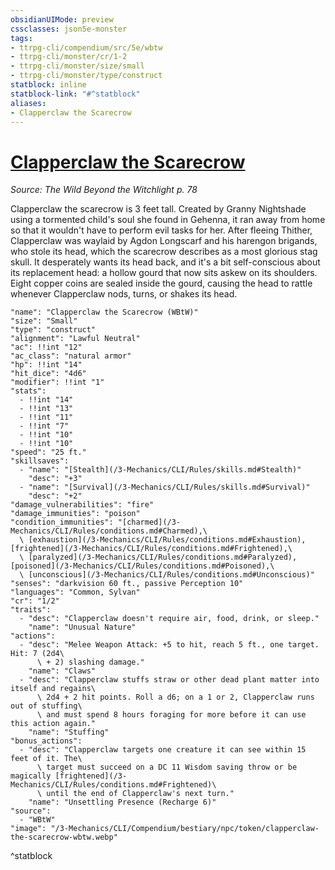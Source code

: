 ```yaml
---
obsidianUIMode: preview
cssclasses: json5e-monster
tags:
- ttrpg-cli/compendium/src/5e/wbtw
- ttrpg-cli/monster/cr/1-2
- ttrpg-cli/monster/size/small
- ttrpg-cli/monster/type/construct
statblock: inline
statblock-link: "#^statblock"
aliases:
- Clapperclaw the Scarecrow
---
```

# [Clapperclaw the Scarecrow](3-Mechanics\CLI\Compendium\bestiary\npc/clapperclaw-the-scarecrow-wbtw.md)
*Source: The Wild Beyond the Witchlight p. 78*  

Clapperclaw the scarecrow is 3 feet tall. Created by Granny Nightshade using a tormented child's soul she found in Gehenna, it ran away from home so that it wouldn't have to perform evil tasks for her. After fleeing Thither, Clapperclaw was waylaid by Agdon Longscarf and his harengon brigands, who stole its head, which the scarecrow describes as a most glorious stag skull. It desperately wants its head back, and it's a bit self-conscious about its replacement head: a hollow gourd that now sits askew on its shoulders. Eight copper coins are sealed inside the gourd, causing the head to rattle whenever Clapperclaw nods, turns, or shakes its head.

```statblock
"name": "Clapperclaw the Scarecrow (WBtW)"
"size": "Small"
"type": "construct"
"alignment": "Lawful Neutral"
"ac": !!int "12"
"ac_class": "natural armor"
"hp": !!int "14"
"hit_dice": "4d6"
"modifier": !!int "1"
"stats":
  - !!int "14"
  - !!int "13"
  - !!int "11"
  - !!int "7"
  - !!int "10"
  - !!int "10"
"speed": "25 ft."
"skillsaves":
  - "name": "[Stealth](/3-Mechanics/CLI/Rules/skills.md#Stealth)"
    "desc": "+3"
  - "name": "[Survival](/3-Mechanics/CLI/Rules/skills.md#Survival)"
    "desc": "+2"
"damage_vulnerabilities": "fire"
"damage_immunities": "poison"
"condition_immunities": "[charmed](/3-Mechanics/CLI/Rules/conditions.md#Charmed),\
  \ [exhaustion](/3-Mechanics/CLI/Rules/conditions.md#Exhaustion), [frightened](/3-Mechanics/CLI/Rules/conditions.md#Frightened),\
  \ [paralyzed](/3-Mechanics/CLI/Rules/conditions.md#Paralyzed), [poisoned](/3-Mechanics/CLI/Rules/conditions.md#Poisoned),\
  \ [unconscious](/3-Mechanics/CLI/Rules/conditions.md#Unconscious)"
"senses": "darkvision 60 ft., passive Perception 10"
"languages": "Common, Sylvan"
"cr": "1/2"
"traits":
  - "desc": "Clapperclaw doesn't require air, food, drink, or sleep."
    "name": "Unusual Nature"
"actions":
  - "desc": "Melee Weapon Attack: +5 to hit, reach 5 ft., one target. Hit: 7 (2d4\
      \ + 2) slashing damage."
    "name": "Claws"
  - "desc": "Clapperclaw stuffs straw or other dead plant matter into itself and regains\
      \ 2d4 + 2 hit points. Roll a d6; on a 1 or 2, Clapperclaw runs out of stuffing\
      \ and must spend 8 hours foraging for more before it can use this action again."
    "name": "Stuffing"
"bonus_actions":
  - "desc": "Clapperclaw targets one creature it can see within 15 feet of it. The\
      \ target must succeed on a DC 11 Wisdom saving throw or be magically [frightened](/3-Mechanics/CLI/Rules/conditions.md#Frightened)\
      \ until the end of Clapperclaw's next turn."
    "name": "Unsettling Presence (Recharge 6)"
"source":
  - "WBtW"
"image": "/3-Mechanics/CLI/Compendium/bestiary/npc/token/clapperclaw-the-scarecrow-wbtw.webp"
```
^statblock